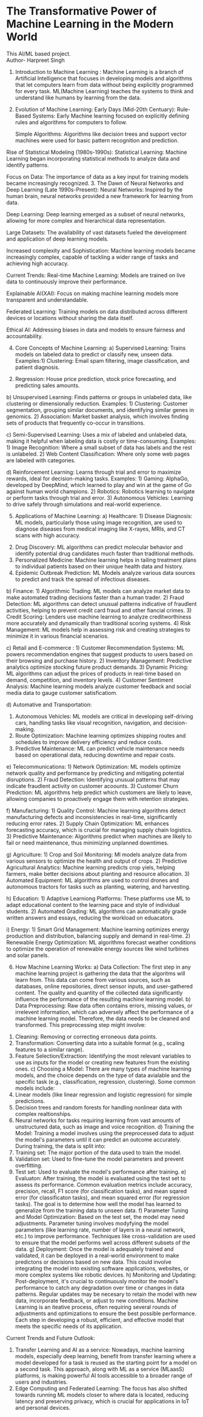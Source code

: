 # The Transformative Power of Machine Learning in the Modern World
This AI/ML based project.
<br>
Author- Harpreet Singh

1. Introduction to Machine Learning :
   Machine Learning is a branch of Artificial Intelligence that focuses in developing models and algorithms that let computers learn from data without being explicitly programmed for every task. ML(Machine Learning) teaches the systems to think and understand like humans by learning from the data.

2. Evolution of Machine Learning:
   Early Days (Mid-20th Centuary):
   Rule-Based Systems: Early Machine learning focused on explicitly defining rules and algorithms for computers to follow.

   Simple Algorithms: Algorithms like decision trees and support vector machines were used for basic pattern recognition and prediction.

Rise of Statistical Modeling (1980s-1990s):
Statistical Learning: Machine Learning began incorporating statistical methods to analyze data and identify patterns.

Focus on Data: The importance of data as a key input for training models became increasingly recognized. 
3. The Dawn of Neural Networks and Deep Learning (Late 1990s-Present):
Neural Networks: Inspired by the human brain, neural networks provided a new framework for learning from data.

Deep Learning: Deep learning emerged as a subset of neural networks, allowing for more complex and hierarchical data representation. 

Large Datasets: The availability of vast datasets fueled the development and application of deep learning models.

Increased complexity and Sophistication: Machine learning models became increasingly complex, capable of tackling a wider range of tasks and achieving high accuracy.

Current Trends:
Real-time Machine Learning: Models are trained on live data to continuously improve their performance.

Explainable AI(XAI): Focus on making machine learning models more  transparent and understandable.

Federated Learning: Training models on data distributed across different devices or locations without sharing the data itself.

Ethical AI: Addressing biases in data and models to ensure fairness and accountability.

4. Core Concepts of Machine Learning:
 a) Supervised Learning: Trains models on labeled data to predict or classify new, unseen data. Examples:1) Clustering: Email spam filtering, image classification, and patient diagnosis.
2) Regression: House price prediction, stock price forecasting, and predicting sales amounts.
   
 b) Unsupervised Learning: Finds patterns or groups in unlabeled data, like clustering or dimensionally reduction. Examples: 1) Clustering: Customer segmentation, grouping similar documents, and identifying similar genes in genomics.
 2) Association: Market basket analysis, which involves finding sets of products that frequently co-occur in transitions.
 
 c) Semi-Supervised Learning: Uses a mix of labeled and unlabeled data, making it helpful when labeling data is costly or time-consuming. Examples: 1) Image Recognition: Where a small subset of data has labels and the rest is unlabeled.
 2) Web Content Classification: Where only some web pages are labeled with categories.
 
 d) Reinforcement Learning: Learns through trial and error to maximize rewards, ideal for decision-making tasks. Examples: 1) Gaming: AlphaGo, developed by DeepMind, which learned to play and win at the game of Go against human world champions.
 2) Robotics: Robotics learning to navigate or perform tasks through trial and error.
 3) Autonomous Vehicles: Learning to drive safely through simulations and real-world experience.

5. Applications of Machine Learning:
a) Healthcare: 1) Disease Diagnosis: ML models, particularly those using image recognition, are used to diagnose diseases from medical imaging like X-rayes, MRIs, and CT scans with high accuracy.
2) Drug Discovery: ML algorithms can predict molecular behavior and identify potential drug candidates much faster than traditional methods.
3) Personalized Medicine: Machine learning helps in tailing treatment plans to individual patients based on their unique health data and history.
4) Epidemic Outbreak Prediction: ML Models analyze various data sources to predict and track the spread of infectious diseases.

b) Finance: 1) Algorithmic Trading: ML models can analyze market data to make automated trading decisions faster than a human trader.
2) Fraud Detection: ML algorithms can detect unusual patterns indicative of fraudlent activities, helping to prevent credit card fraud and other fiancial crimes.
3) Credit Scoring: Lenders use machine learning to analyze creditworthiness more accurately and dynamically than traditional scoring systems.
4) Risk Management: ML models help in assessing risk and creating strategies to minimize it in various financial scenarios.

c) Retail and E-commerce : 1) Customer Recommendation Systems: ML powers recommendation engines that suggest products to users based on their browsing and purchase history.
2) Inventory Management: Predictive analytics optimize stocking future product demands. 
3) Dynamic Pricing: ML algorithms can adjust the prices of products in real-time based on demand, competition, and inventory levels.
4) Customer Sentiment Analysis: Machine learning models analyze customer feedback and social media data to gauge customer satisficatiom.

d) Automative and Transportation:
1) Autonomous Vehicles: ML models are critical in developing self-driving cars, handling tasks like visual recognition, navigation, and decision-making.
2) Route Optimization: Machine learning optimizes shipping routes and schedules to improve delivery efficiency and reduce costs.
3) Predictive Maintenance: ML can predict vehicle maintenance needs based on operational data, reducing downtime and repair costs.

e) Telecommunications: 1) Network Optimization: ML models optimize network quality and performance by predicting and mitigating potential disruptions.
2) Fraud Detection: Identifying unusual patterns that may  indicate fraudlent activity on customer acoounts.
3) Customer Churn Prediction: ML algorithms help predict which customers are likely to leave, allowing companies to proactively engage them with retention strategies.

f) Manufacturing: 1) Quality Control: Machine learning algorithms detect manufacturing defects and inconsistencies in real-time, significantly reducing error rates.
2) Supply Chain Optimization: ML enhances forecasting accuracy, which is crucial for managing supply chain logistics.
3) Predictive Maintenance: Algorithms predict when machines are likely to fail or need maintenance, thus minimizing unplanned downtimes.

g) Agriculture: 1) Crop and Soil Monitoring: Ml models analyze data from various sensors to optimize the health and output of crops.
2) Predictive Agricultural Analytics: Machine learning predicts crop yiels, helping farmers, make better decisions about planting and resource allocation.
3) Automated Equipment: ML algorithms are used to control drones and autonomous tractors for tasks such as planting, watering, and harvesting.

h) Education: 1) Adaptive Learniong Platforms: These platforms use ML to adapt educational content to the learning pace and style of individual students.
2) Automated Grading: ML algorithms can automatically grade written answers and essays, reducing the workload on eduacators.

i) Energy: 1) Smart Grid Management: Machine learning optimizes energy production and distribution, balancing supply and demand in real-time.
2) Renewable Energy Optimization: ML algorithms forecast weather conditions to optimize the operation of renewable energy sources like wind turbines and solar panels.

6. How Machine Learning Works:
a) Data Collection: The first step in any machine learning project is gathering the data that the algoritms will learn from. This data can come from various sources, such as databases, online repositories, direct sensor inputs, and user-gathered content. The quality and quantity of the collected data significantly influence the performance of the resulting machine learning model.
b) Data Preprocessing: Raw data often contains errors, missing values, or irrelevent information, which can adversely affect the performance of a machine learning model. Therefore, the data needs to be cleaned and transformed. This preprocessing step might involve:
1) Cleaning: Removing or correcting erroneous data points.
2) Transformation: Converting data into a suitable format (e.g., scaling features to a similar range).
3) Feature Selection/Extraction: Identifying the most relevant variables to use as inputs for the model or creating new features from the existing ones.
c) Choosing a Model: There are many types of machine learning models, and the choice depends on the type of data avialable and the specific task (e.g., classification, regression, clustering). Some common models include:
1) Linear models (like linear regression and logistic regression) for simple predictions.
2) Decision trees and random forests for handling nonlinear data with complex realtionships.
3) Neural networks for tasks requiring learning from vast amounts of unstructured data, such as image and voice recognition.
d) Training the Model: Training a model involves using the preprocessed data to adjust the model's parameters until it can predict an outcome accurately. During training, the data is split into:
1) Training set: The major portion of the data used to train the model.
2) Validation set: Used to fine-tune the model parameters and prevent overfitting.
3) Test set: Used to evaluate the model's performance after training.
e) Evaluaton: After training, the model is evaluated using the test set to assess its performance. Common evaluation metrics include accuracy, precision, recall, F1 score (for classification tasks), and mean sqared error (for classificaton tasks), and mean squared error (for regression tasks). The goal is to determine how well the model has learned to generalize from the training data to unseen data.
f) Parameter Tuning and Model Optimization: Based on the test set, the model may need  adjustments. Parameter tuning involves modyfying the model parameters (like learning rate, number of layers in a neural network, etc.) to improve performance. Techniques like cross-validation are used to ensure that the model performs well across different subsets of the data.
g) Deployment: Once the model is adequately trained and validated, it can be deployed in a real-world environment to make predictons or decisions based on new data. This could involve integrating the model into existing software applications, websites, or more complex systems like robotic devices.
h) Monitoring and Updating: Post-deployment, it's crucial to continuously monitor the model's performance to catch any degradation over time or changes in data patterns. Regular updates may be necesary to retain the model with new data, incorporate feedback, or adjust to new conditions.
Machine Learning is an iteative process, often requiring several rounds of adjustments and optimizations to ensure the best possible performance. Each step in developing a robust, efficient, and effective model that meets the specific needs of its application.

Current Trends and Future Outlook:
1) Transfer Learning and AI as a service: Nowadays, machine learning models, especially deep learning, benefit from transfer learning where a model developed for a task is reused as the starting point for a model on a second task. This approach, along with ML as a service (MLaasS) platforms, is making powerful AI tools accessible to a broader range of users and industries.
2) Edge Computing and Federated Learning: The focus has also shifted towards running ML models closer to where data is located, reducing latency and preserving privacy, which is crucial for applications in IoT and personal devices.
